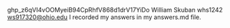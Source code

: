 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
William Skuban 
whs1242
ws917320@ohio.edu
I recorded my answers in my answers.md file.
